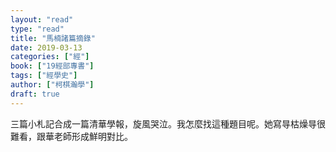 ```yaml
---
layout: "read"
type: "read"
title: "馬楠諸篇摘錄"
date: 2019-03-13
categories: ["經"]
book: ["19經部專書"]
tags: ["經學史"]
author: ["柯棋瀚學"]
draft: true
---
```


三篇小札記合成一篇清華學報，旋風哭泣。我怎麼找這種題目呢。她寫㝵枯燥㝵很難看，跟華老師形成鮮明對比。
